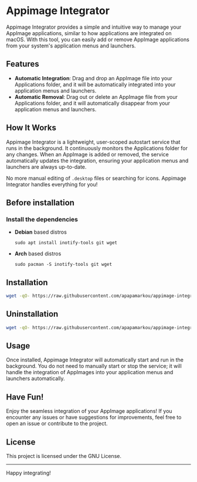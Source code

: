 # Appimage Integrator

Appimage Integrator provides a simple and intuitive way to manage your AppImage applications, similar to how applications are integrated on macOS. With this tool, you can easily add or remove AppImage applications from your system's application menus and launchers.

## Features

- **Automatic Integration**: Drag and drop an AppImage file into your Applications folder, and it will be automatically integrated into your application menus and launchers.
- **Automatic Removal**: Drag out or delete an AppImage file from your Applications folder, and it will automatically disappear from your application menus and launchers.

## How It Works

Appimage Integrator is a lightweight, user-scoped autostart service that runs in the background. It continuously monitors the Applications folder for any changes. When an AppImage is added or removed, the service automatically updates the integration, ensuring your application menus and launchers are always up-to-date.

No more manual editing of `.desktop` files or searching for icons. Appimage Integrator handles everything for you!

## Before installation

### Install the dependencies

   - **Debian** based distros
     ```
     sudo apt install inotify-tools git wget
     ```
     
   - **Arch** based distros
     ```
     sudo pacman -S inotify-tools git wget
     ```
     
## Installation

   ```bash
   wget -qO- https://raw.githubusercontent.com/apapamarkou/appimage-integrator/main/appimage-integrator-install | bash
   ```

## Uninstallation

   ```bash
   wget -qO- https://raw.githubusercontent.com/apapamarkou/appimage-integrator/main/appimage-integrator-uninstall | bash
   ```

## Usage

Once installed, Appimage Integrator will automatically start and run in the background. You do not need to manually start or stop the service; it will handle the integration of AppImages into your application menus and launchers automatically.

## Have Fun!

Enjoy the seamless integration of your AppImage applications! If you encounter any issues or have suggestions for improvements, feel free to open an issue or contribute to the project.

## License

This project is licensed under the GNU License.

---

Happy integrating!
```
